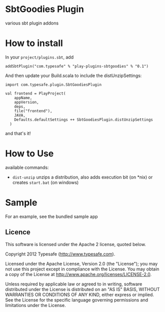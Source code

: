# SbtGoodies Plugin

various sbt plugin addons

# How to install

In your ```project/plugins.sbt```, add
```
addSbtPlugin("com.typesafe" % "play-plugins-sbtgoodies" % "0.1")
``` 
And then update your Build.scala to include the distUnzipSettings:

    import com.typesafe.plugin.SbtGoodiesPlugin

    val frontend = PlayProject(
        appName,
        appVersion,
        deps,
        file("frontend"),
        JAVA,
        Defaults.defaultSettings ++ SbtGoodiesPlugin.distUnzipSettings
      )

and that's it!

# How to Use

available commands:

* ```dist-unzip``` unzips a distribution, also adds execution bit (on
  *nix) or creates ```start.bat``` (on windows)

# Sample

For an example, see the bundled sample app

## Licence

This software is licensed under the Apache 2 license, quoted below.

Copyright 2012 Typesafe (http://www.typesafe.com).

Licensed under the Apache License, Version 2.0 (the "License"); you may not use this project except in compliance with the License. You may obtain a copy of the License at http://www.apache.org/licenses/LICENSE-2.0.

Unless required by applicable law or agreed to in writing, software distributed under the License is distributed on an "AS IS" BASIS, WITHOUT WARRANTIES OR CONDITIONS OF ANY KIND, either express or implied. See the License for the specific language governing permissions and limitations under the License.
